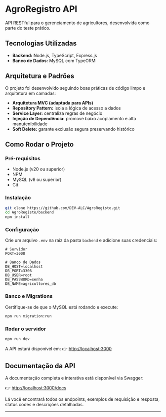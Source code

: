 # AgroRegistro API

API RESTful para o gerenciamento de agricultores, desenvolvida como parte do teste prático.

## Tecnologias Utilizadas

- **Backend:** Node.js, TypeScript, Express.js
- **Banco de Dados:** MySQL com TypeORM

## Arquitetura e Padrões

O projeto foi desenvolvido seguindo boas práticas de código limpo e arquitetura em camadas:

- **Arquitetura MVC (adaptada para APIs)**
- **Repository Pattern:** isola a lógica de acesso a dados
- **Service Layer:** centraliza regras de negócio
- **Injeção de Dependência:** promove baixo acoplamento e alta manutenibilidade
- **Soft Delete:** garante exclusão segura preservando histórico

## Como Rodar o Projeto

### Pré-requisitos

- Node.js (v20 ou superior)
- NPM
- MySQL (v8 ou superior)
- Git

### Instalação

```bash
git clone https://github.com/DEV-ALC/AgroRegisto.git
cd AgroRegisto/backend
npm install
```

### Configuração

Crie um arquivo `.env` na raiz da pasta `backend` e adicione suas credenciais:

```env
# Servidor
PORT=3000

# Banco de Dados
DB_HOST=localhost
DB_PORT=3306
DB_USER=root
DB_PASSWORD=senha
DB_NAME=agricultores_db
```

### Banco e Migrations

Certifique-se de que o MySQL está rodando e execute:

```bash
npm run migration:run
```

### Rodar o servidor

```bash
npm run dev
```

A API estará disponível em:
👉 [http://localhost:3000](http://localhost:3000)

## Documentação da API

A documentação completa e interativa está disponível via Swagger:

👉 [http://localhost:3000/docs](http://localhost:3000/docs)

Lá você encontrará todos os endpoints, exemplos de requisição e resposta, status codes e descrições detalhadas.

---
